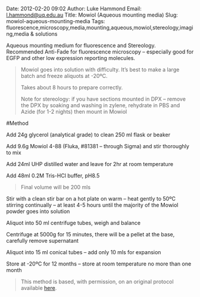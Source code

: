 Date: 2012-02-20 09:02
Author: Luke Hammond
Email: l.hammond@uq.edu.au
Title: Mowiol (Aqueous mounting media)
Slug: mowiol-aqueous-mounting-media
Tags: fluorescence,microscopy,media,mounting,aqueous,mowiol,stereology,imaging,media &amp; solutions

Aqueous mounting medium for fluorescence and Stereology. Recommended Anti-Fade for fluorescence microscopy – especially good for EGFP and other low expression reporting molecules.




>Mowiol goes into solution with difficulty. It’s best to make a large batch and freeze aliquots at -20ºC.
>
>Takes about 8 hours to prepare correctly.
>
>Note for stereology: if you have sections mounted in DPX – remove the DPX by soaking and washing in zylene, rehydrate in PBS and Azide (for 1-2 nights) then mount in Mowiol




#Method

Add 24g glycerol (analytical grade) to clean 250 ml flask or beaker



Add 9.6g Mowiol 4-88 (Fluka, #81381 – through Sigma) and stir thoroughly to mix



Add 24ml UHP distilled water and leave for 2hr at room temperature



Add 48ml 0.2M Tris-HCl buffer, pH8.5


>Final volume will be 200 mls


Stir with a clean stir bar on a hot plate on warm – heat gently to 50ºC stirring continually – at least 4-5 hours until the majority of the Mowiol powder goes into solution



Aliquot into 50 ml centrifuge tubes, weigh and balance



Centrifuge at 5000g for 15 minutes, there will be a pellet at the base, carefully remove supernatant



Aliquot into 15 ml conical tubes – add only 10 mls for expansion



Store at -20ºC for 12 months – store at room temperature no more than one month







>This method is based, with permission, on an original protocol available [here](http://web.qbi.uq.edu.au/microscopy/?page_id=547).


